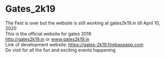 # Gates_2k19
The Fest is over but the website is still working at gates2k19.in till April 10, 2020<br>
This is the official website for gates 2019<br>
http://gates2k19.in or www.gates2k19.in <br>
Link of development website: https://gates-2k19.firebaseapp.com <br>
Do visit for all the fun and exciting events happening
